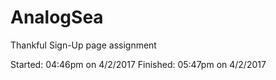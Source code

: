 # AnalogSea

Thankful Sign-Up page assignment

Started:  04:46pm on 4/2/2017
Finished: 05:47pm on 4/2/2017
